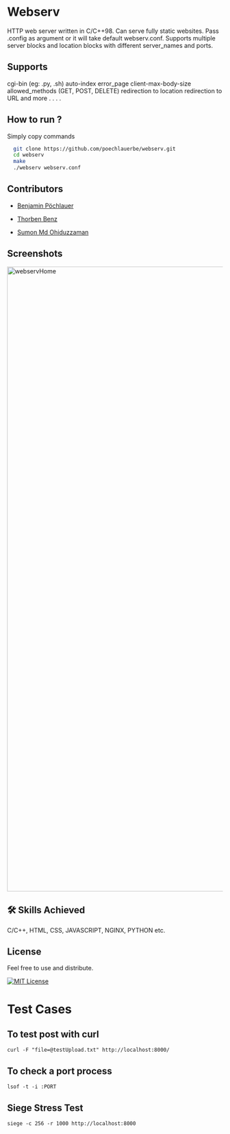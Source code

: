 
# Webserv

HTTP web server written in C/C++98. Can serve fully static websites. Pass .config as argument or it will take default webserv.conf. Supports multiple server blocks and location blocks with different server_names and ports. 

Supports
 -
cgi-bin (eg: .py, .sh)
auto-index
error_page
client-max-body-size
allowed_methods (GET, POST, DELETE)
redirection to location
redirection to URL
and more . . . .


## How to run ?

Simply copy commands

```bash
  git clone https://github.com/poechlauerbe/webserv.git
  cd webserv
  make
  ./webserv webserv.conf
```

## Contributors

- [Benjamin Pöchlauer](https://github.com/poechlauerbe)

- [Thorben Benz](https://github.com/BenzThor)

- [Sumon Md Ohiduzzaman](https://github.com/sumon-ohid)

## Screenshots

<!-- ![Webserv Screenshot](https://via.placeholder.com/468x300?text=App+Screenshot+Here) -->
<img width="1459" alt="webservHome" src="https://github.com/user-attachments/assets/75f3b101-236f-4f0a-9b78-bd73aa6eaa6d">

## 🛠 Skills Achieved
C/C++, HTML, CSS, JAVASCRIPT, NGINX, PYTHON etc.

## License

Feel free to use and distribute.

[![MIT License](https://img.shields.io/badge/License-MIT-green.svg)](https://choosealicense.com/licenses/mit/)


# Test Cases

## To test post with curl

```
curl -F "file=@testUpload.txt" http://localhost:8000/
```

## To check a port process

```
lsof -t -i :PORT
```

## Siege Stress Test

```
siege -c 256 -r 1000 http://localhost:8000
```
